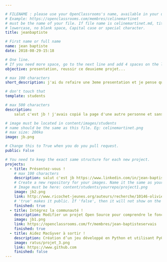 ```yaml
---

# FILENAME : please use your OpenClassrooms's name, available in your url.
# Example: https://openclassrooms.com/membres/celinemartinet
# must be the name of your file. If file name is celinemartinet.md, title is celinemartinet.
# lowercase, no blank space, Capital case or special character.
title: jeanbaptiste

# First name or full name
name: jean baptiste
date: 2018-08-29-15:18

# One line.
# If you need more space, go to the next line and add 4 spaces on the left, as in 'description'.
objective: presentation, reussir ce deuxieme projet...

# max 100 characters
short_description: j'ai du refaire une 3eme presentation et je pense que ce n'est pas la derniere...

# don't touch that
template: students

# max 500 characters
description:
    salut c'est jb ! j'avais copié la page d'une autre personne et sans faire exprés j'avais laissé quelques info a elle...

# image must be located in content/images/students
# name should be the same as this file. Eg: celinemartinet.png
# max size: 200ko
image: jb.png

# Change this to True when you do you pull request.
public: False

# You need to keep the exact same structure for each new project.
projects:
  - title: Présentez-vous !
    # max 100 characters
    description: salut c'est jb https://www.linkedin.com/in/jean-baptiste-servais-8b572ba8/
    # Create a new repository for your images. Name it the same as your nickname and profile picture.
    # Image must be here: content/students/yourrepo/project1.png
    image: jb2.png
    link: http://www.ricochet-jeunes.org/auteurs/recherche/10146-olivier-vogel
    # 'true' makes it public. If 'false', then it will not show on the website.
    finished: true
  - title: Intégrez la communauté !
    description: Modifier un projet Open Source pour comprendre le fonctionnement de Git, de Github et des pull requests.
    image: jb1.png
    link: https://openclassrooms.com/fr/membres/jean-baptisteservais
    finished: true
  - title: Aidez MacGyver à sortir !
    description: Création d’un jeu développé en Python et utilisant PyGame.
    image: ratus/projet_3.png
    link: https://www.github.com
    finished: false
---
```

